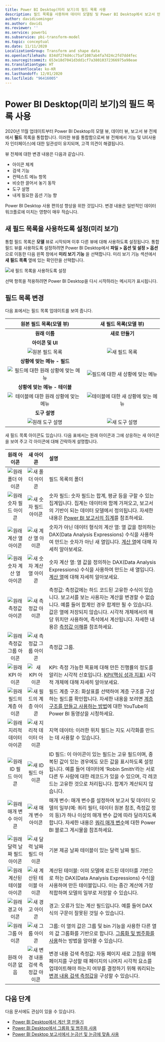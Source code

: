 ```yaml
---
title: Power BI Desktop(미리 보기)의 필드 목록 사용
description: 필드 목록을 사용하여 데이터 모델링 및 Power BI Desktop에서 보고서 만들기
author: davidiseminger
ms.author: davidi
ms.reviewer: ''
ms.service: powerbi
ms.subservice: pbi-transform-model
ms.topic: conceptual
ms.date: 11/11/2020
LocalizationGroup: Transform and shape data
ms.openlocfilehash: 834df274d4cc75af1087ab4fa7d24c2fd7dd4fec
ms.sourcegitcommit: 653e18d7041d3dd1cf7a38010372366975a98eae
ms.translationtype: HT
ms.contentlocale: ko-KR
ms.lasthandoff: 12/01/2020
ms.locfileid: "96416005"
---
```

# <a name="using-the-field-list-in-power-bi-desktop-preview"></a>Power BI Desktop(미리 보기)의 필드 목록 사용

2020년 11월 업데이트부터 Power BI Desktop의 모델 뷰, 데이터 뷰, 보고서 뷰 전체에서 **필드** 목록을 통합합니다. 이러한 뷰를 통합함으로써 뷰 전체에서 기능 및 UI(사용자 인터페이스)에 대한 일관성이 유지되며, 고객 의견이 해결됩니다.

뷰 전체에 대한 변경 내용은 다음과 같습니다.

* 아이콘 체계
* 검색 기능
* 컨텍스트 메뉴 항목
* 비슷한 끌어서 놓기 동작
* 도구 설명
* 내게 필요한 옵션 기능 향

Power BI Desktop 사용 편의성 향상을 위한 것입니다. 변경 내용은 일반적인 데이터 워크플로에 미치는 영향이 매우 적습니다.

## <a name="enabling-the-new-field-list-preview"></a>새 필드 목록을 사용하도록 설정(미리 보기)

통합 필드 목록은 **모델** 뷰로 시작되며 이후 다른 뷰에 대해 사용하도록 설정됩니다. 통합 필드 뷰를 사용하도록 설정하려면 Power BI Desktop에서 **파일 > 옵션 및 설정 > 옵션** 으로 이동한 다음 왼쪽 창에서 **미리 보기 기능** 을 선택합니다. 미리 보기 기능 섹션에서 **새 필드 목록** 옆에 있는 확인란을 선택합니다.

![새 필드 목록을 사용하도록 설정](media/desktop-field-list/field-list-01.png)

선택 항목을 적용하려면 Power BI Desktop을 다시 시작하라는 메시지가 표시됩니다.

## <a name="field-list-changes"></a>필드 목록 변경

다음 표에서는 필드 목록 업데이트를 보여 줍니다. 


|**원본 필드 목록(모델 뷰)**  | **새 필드 목록(모델 뷰)**  |
|:---------:|:---------:|
|**원래 이름** |**새로 만들기** |
|**아이콘 및 UI**       ||
|![원본 필드 목록](media/desktop-field-list/field-list-01a.png)     |![새 필드 목록](media/desktop-field-list/field-list-01b.png)    |
|**상황에 맞는 메뉴 - 필드**       ||
|![필드에 대한 원래 상황에 맞는 메뉴](media/desktop-field-list/field-list-02a.png)     |![필드에 대한 새 상황에 맞는 메뉴](media/desktop-field-list/field-list-02b.png)    |
|**상황에 맞는 메뉴 - 테이블**       ||
|![테이블에 대한 원래 상황에 맞는 메뉴](media/desktop-field-list/field-list-03a.png)     |![테이블에 대한 새 상황에 맞는 메뉴](media/desktop-field-list/field-list-03b.png)    |
|**도구 설명**       ||
|![원래 도구 설명](media/desktop-field-list/field-list-04a.png)     |![새 도구 설명](media/desktop-field-list/field-list-04b.png)    |

새 필드 목록 아이콘도 있습니다. 다음 표에서는 원래 아이콘과 그에 상응하는 새 아이콘을 보여 주고 각 아이콘에 대해 간략하게 설명합니다. 


|원래 아이콘  |새 아이콘  |설명  |
|:---------:|:---------:|:---------|
|![원래 폴더 아이콘](media/desktop-field-list/field-list-05a.png)     |![새 폴더 아이콘](media/desktop-field-list/field-list-05b.png)           |필드 목록의 폴더         |
|![원래 숫자 필드 아이콘](media/desktop-field-list/field-list-06a.png)     |![새 숫자 필드 아이콘](media/desktop-field-list/field-list-06b.png)         |숫자 필드: 숫자 필드는 합계, 평균 등을 구할 수 있는 집계입니다. 집계는 데이터와 함께 가져오고, 보고서의 기반이 되는 데이터 모델에서 정의됩니다. 자세한 내용은 [Power BI 보고서의 집계](../create-reports/service-aggregates.md)를 참조하세요.         |
|![원래 계산 열 아이콘](media/desktop-field-list/field-list-07a.png)     |![새 계산 열 아이콘](media/desktop-field-list/field-list-07b.png)         |숫자가 아닌 데이터 형식의 계산 열: 열 값을 정의하는 DAX(Data Analysis Expressions) 수식을 사용하여 만드는 숫자가 아닌 새 열입니다. [계산 열](desktop-calculated-columns.md)에 대해 자세히 알아보세요.        |
|![원래 숫자 계산 열 아이콘](media/desktop-field-list/field-list-08a.png)     |![새 숫자 계산 열 아이콘](media/desktop-field-list/field-list-08b.png)          |숫자 계산 열: 열 값을 정의하는 DAX(Data Analysis Expressions) 수식을 사용하여 만드는 새 열입니다. [계산 열](desktop-calculated-columns.md)에 대해 자세히 알아보세요.         |
|![원래 측정값 아이콘](media/desktop-field-list/field-list-09a.png)     |![새 측정값 아이콘](media/desktop-field-list/field-list-09b.png)          |측정값: 측정값에는 하드 코드된 고유한 수식이 있습니다. 보고서를 보는 사용자는 계산을 변경할 수 없습니다. 예를 들어 합계인 경우 합계만 될 수 있습니다. 값은 열에 저장되지 않습니다. 시각적 개체에서의 해당 위치만 사용하여, 즉석에서 계산됩니다. 자세한 내용은 [측정값 이해](desktop-measures.md)를 참조하세요.         |
|![원래 측정값 그룹 아이콘](media/desktop-field-list/field-list-10a.png)     |![새 측정값 그룹 아이콘](media/desktop-field-list/field-list-10b.png)         |측정값 그룹.         |
|![원래 KPI 아이콘](media/desktop-field-list/field-list-11a.png)     |![새 KPI 아이콘](media/desktop-field-list/field-list-11b.png)         |KPI: 측정 가능한 목표에 대해 만든 진행률의 정도를 알리는 시각적 신호입니다. [KPI(핵심 성과 지표)](../visuals/power-bi-visualization-kpi.md) 시각적 개체에 대해 자세히 알아보세요.         |
|![원래 필드의 계층 아이콘](media/desktop-field-list/field-list-12a.png)     |![새 필드의 계층 아이콘](media/desktop-field-list/field-list-12b.png)           |필드 계층 구조: 화살표를 선택하여 계층 구조를 구성하는 필드를 확인합니다. 자세한 내용을 보려면 [계층 구조를 만들고 사용하는 방법](https://www.youtube.com/watch?v=q8WDUAiTGeU)에 대한 YouTube의 Power BI 동영상을 시청하세요.         |
|![원래 지리적 데이터 아이콘](media/desktop-field-list/field-list-13a.png)     |![새 지리적 데이터 아이콘](media/desktop-field-list/field-list-13b.png)         |지역 데이터: 이러한 위치 필드는 지도 시각화를 만드는 데 사용할 수 있습니다.         |
|![원래 ID 필드 아이콘](media/desktop-field-list/field-list-14a.png)     |![새 ID 필드 아이콘](media/desktop-field-list/field-list-14b.png)          |ID 필드: 이 아이콘이 있는 필드는 고유 필드이며, 중복된 값이 있는 경우에도 모든 값을 표시하도록 설정됩니다. 예를 들어 데이터에 ‘Robin Smith’라는 서로 다른 두 사람에 대한 레코드가 있을 수 있으며, 각 레코드는 고유한 것으로 처리됩니다. 합계가 계산되지 않습니다.         |
|![원래 매개 변수 아이콘](media/desktop-field-list/field-list-15a.png)     |![새 매개 변수 아이콘](media/desktop-field-list/field-list-15b.png)          |매개 변수: 매개 변수를 설정하여 보고서 및 데이터 모델의 일부(예: 쿼리 필터, 데이터 원본 참조, 측정값 정의 등)가 하나 이상의 매개 변수 값에 따라 달라지도록 합니다. 자세한 내용은 [쿼리 매개 변수](https://powerbi.microsoft.com/blog/deep-dive-into-query-parameters-and-power-bi-templates/)에 대한 Power BI 블로그 게시물을 참조하세요.         |
|![원래 달력 날짜 필드 아이콘](media/desktop-field-list/field-list-16a.png)     |![새 달력 날짜 필드 아이콘](media/desktop-field-list/field-list-16b.png)         |기본 제공 날짜 테이블이 있는 달력 날짜 필드.         |
|![원래 계산된 테이블 아이콘](media/desktop-field-list/field-list-17a.png)     |![새 계산된 테이블 아이콘](media/desktop-field-list/field-list-17b.png)          |계산된 테이블: 이미 모델에 로드된 데이터를 기반으로 하는 DAX(Data Analysis Expressions) 수식을 사용하여 만든 테이블입니다. 이는 중간 계산에 가장 적합하며 모델의 일부로 저장할 수 있습니다.         |
|![원래 경고 아이콘](media/desktop-field-list/field-list-18a.png)     |![새 경고 아이콘](media/desktop-field-list/field-list-18b.png)         |경고: 오류가 있는 계산 필드입니다. 예를 들어 DAX 식의 구문이 잘못된 것일 수 있습니다.         |
|![원래 그룹 아이콘](media/desktop-field-list/field-list-19a.png)     |![새 그룹 아이콘](media/desktop-field-list/field-list-19b.png)         |그룹: 이 열의 값은 그룹 및 bin 기능을 사용한 다른 열의 값 그룹화를 기반으로 합니다. [그룹화 및 범주화를 사용](../create-reports/desktop-grouping-and-binning.md)하는 방법을 알아볼 수 있습니다.         |
| 원래 아이콘 없음    |![새 변경 내용 검색 측정값 아이콘](media/desktop-field-list/field-list-20b.png)          |변경 내용 검색 측정값: 자동 페이지 새로 고침을 위해 페이지를 구성할 때 페이지의 나머지 시각적 요소를 업데이트해야 하는지 여부를 결정하기 위해 쿼리되는 [변경 내용 검색 측정값](../create-reports/desktop-grouping-and-binning.md)을 구성할 수 있습니다.         |


## <a name="next-steps"></a>다음 단계

다음 문서에도 관심이 있을 수 있습니다.

* [Power BI Desktop에서 계산 열 만들기](desktop-calculated-columns.md)
* [Power BI Desktop에서 그룹화 및 범주화 사용](../create-reports/desktop-grouping-and-binning.md)
* [Power BI Desktop 보고서에서 눈금선 및 눈금에 맞춤 사용](../create-reports/desktop-gridlines-snap-to-grid.md)

